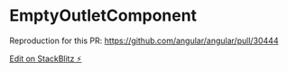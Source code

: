 # EmptyOutletComponent

Reproduction for this PR:
<https://github.com/angular/angular/pull/30444>

[Edit on StackBlitz ⚡️](https://stackblitz.com/edit/angular-pull-30444)